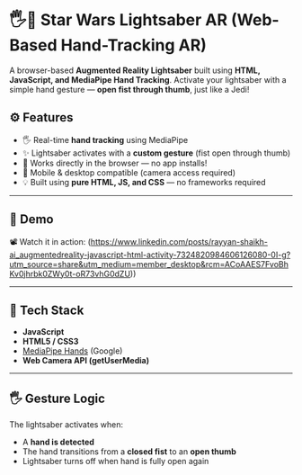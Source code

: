 # 🖐️🔦 Star Wars Lightsaber AR (Web-Based Hand-Tracking AR)

A browser-based **Augmented Reality Lightsaber** built using **HTML, JavaScript, and MediaPipe Hand Tracking**. Activate your lightsaber with a simple hand gesture — **open fist through thumb**, just like a Jedi!


## ⚙️ Features

- 🖐️ Real-time **hand tracking** using MediaPipe
- ✨ Lightsaber activates with a **custom gesture** (fist open through thumb)
- 🎯 Works directly in the browser — no app installs!
- 📱 Mobile & desktop compatible (camera access required)
- 💡 Built using **pure HTML, JS, and CSS** — no frameworks required

---

## 🚀 Demo

📽️ Watch it in action: (https://www.linkedin.com/posts/rayyan-shaikh-ai_augmentedreality-javascript-html-activity-7324820984606126080-0I-g?utm_source=share&utm_medium=member_desktop&rcm=ACoAAES7FvoBhKv0jhrbk0ZWy0t-oR73vhG0dZU)) 

---

## 🧠 Tech Stack

- **JavaScript**
- **HTML5 / CSS3**
- [MediaPipe Hands](https://google.github.io/mediapipe/solutions/hands.html) (Google)
- **Web Camera API (getUserMedia)**

---

## 🖐️ Gesture Logic

The lightsaber activates when:
- A **hand is detected**
- The hand transitions from a **closed fist** to an **open thumb**
- Lightsaber turns off when hand is fully open again
